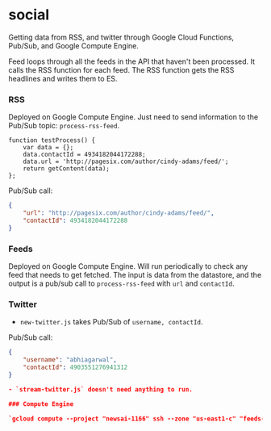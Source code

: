 # social

Getting data from RSS, and twitter through Google Cloud Functions, Pub/Sub, and Google Compute Engine.

Feed loops through all the feeds in the API that haven't been processed. It calls the RSS function for each feed. The RSS function gets the RSS headlines and writes them to ES.

### RSS

Deployed on Google Compute Engine. Just need to send information to the Pub/Sub topic: `process-rss-feed`.

```
function testProcess() {
    var data = {};
    data.contactId = 4934182044172288;
    data.url = 'http://pagesix.com/author/cindy-adams/feed/';
    return getContent(data);
};
```

Pub/Sub call:

```json
{
    "url": "http://pagesix.com/author/cindy-adams/feed/",
    "contactId": 4934182044172288
}
```

### Feeds

Deployed on Google Compute Engine. Will run periodically to check any feed that needs to get fetched. The input is data from the datastore, and the output is a pub/sub call to `process-rss-feed` with `url` and `contactId`.

### Twitter

- `new-twitter.js` takes Pub/Sub of `username, contactId`.

Pub/Sub call:

```json
{
    "username": "abhiagarwal",
    "contactId": 4903551276941312
}

- `stream-twitter.js` doesn't need anything to run.

### Compute Engine

`gcloud compute --project "newsai-1166" ssh --zone "us-east1-c" "feeds-3"`
